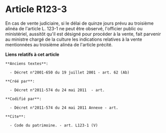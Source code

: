 # Article R123-3

En cas de vente judiciaire, si le délai de quinze jours prévu au troisième alinéa de l'article L. 123-1 ne peut être observé,
l'officier public ou ministériel, aussitôt qu'il est désigné pour procéder à la vente, fait parvenir au ministre chargé de la
culture les indications relatives à la vente mentionnées au troisième alinéa de l'article précité.

**Liens relatifs à cet article**

	**Anciens textes**:

	  - Décret n°2001-650 du 19 juillet 2001 - art. 62 (Ab)

	**Créé par**:

	  - Décret n°2011-574 du 24 mai 2011  - art.

	**Codifié par**:

	  - Décret n°2011-574 du 24 mai 2011 Annexe - art.

	**Cite**:

	  - Code du patrimoine. - art. L123-1 (V)
